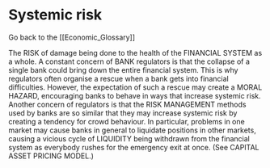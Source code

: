 # Systemic risk

Go back to the [[Economic_Glossary]]


The RISK of damage being done to the health of the FINANCIAL SYSTEM as a whole. A constant concern of BANK regulators is that the collapse of a single bank could bring down the entire financial system. This is why regulators often organise a rescue when a bank gets into financial difficulties. However, the expectation of such a rescue may create a MORAL HAZARD, encouraging banks to behave in ways that increase systemic risk. Another concern of regulators is that the ­RISK MANAGEMENT methods used by banks are so similar that they may increase systemic risk by creating a tendency for crowd behaviour. In particular, problems in one market may cause banks in general to liquidate positions in other markets, causing a vicious cycle of LIQUIDITY being withdrawn from the financial system as everybody rushes for the emergency exit at once. (See CAPITAL ASSET PRICING MODEL.)




